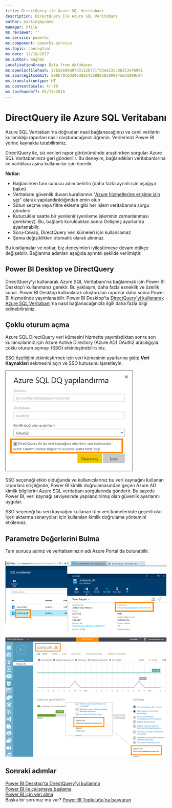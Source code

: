 ```yaml
---
title: DirectQuery ile Azure SQL Veritabanı
description: DirectQuery ile Azure SQL Veritabanı
author: markingmyname
manager: kfile
ms.reviewer: ''
ms.service: powerbi
ms.component: powerbi-service
ms.topic: conceptual
ms.date: 12/18/2017
ms.author: maghan
LocalizationGroup: Data from databases
ms.openlocfilehash: 27b2eb90a07d3112b771fd3ee23cc86353a46991
ms.sourcegitcommit: 998b79c0dd46d0e5439888b83999945ed1809c94
ms.translationtype: HT
ms.contentlocale: tr-TR
ms.lasthandoff: 05/17/2018
---
```

# <a name="azure-sql-database-with-directquery"></a>DirectQuery ile Azure SQL Veritabanı
Azure SQL Veritabanı'na doğrudan nasıl bağlanacağınızı ve canlı verilerin kullanıldığı raporları nasıl oluşturacağınızı öğrenin. Verilerinizi Power BI yerine kaynakta tutabilirsiniz.

DirectQuery ile, siz verileri rapor görünümünde araştırırken sorgular Azure SQL Varitabanınıza geri gönderilir. Bu deneyim, bağlandıkları veritabanlarına ve varlıklara aşina kullanıcılar için önerilir.

**Notlar:**

* Bağlanırken tam sunucu adını belirtin (daha fazla ayrıntı için aşağıya bakın)
* Veritabanı güvenlik duvarı kurallarının "[Azure hizmetlerine erişime izin ver](https://msdn.microsoft.com/library/azure/ee621782.aspx)" olarak yapılandırıldığından emin olun
* Sütun seçme veya filtre ekleme gibi her işlem veritabanına sorgu gönderir
* Kutucuklar saatte bir yenilenir (yenileme işleminin zamanlanması gerekmez). Bu, bağlantı kurulduktan sonra Gelişmiş ayarlar'da ayarlanabilir.
* Soru-Cevap, DirectQuery veri kümeleri için kullanılamaz
* Şema değişiklikleri otomatik olarak alınmaz

Bu kısıtlamalar ve notlar, biz deneyimleri iyileştirmeye devam ettikçe değişebilir. Bağlanma adımları aşağıda ayrıntılı şekilde verilmiştir. 

## <a name="power-bi-desktop-and-directquery"></a>Power BI Desktop ve DirectQuery
DirectQuery'yi kullanarak Azure SQL Veritabanı'na bağlanmak için Power BI Desktop'ı kullanmanız gerekir. Bu yaklaşım, daha fazla esneklik ve özellik sunar. Power BI Desktop kullanılarak oluşturulan raporlar daha sonra Power BI hizmetinde yayımlanabilir. Power BI Desktop'ta [DirectQuery'yi kullanarak Azure SQL Veritabanı](desktop-use-directquery.md)'na nasıl bağlanacağınızla ilgili daha fazla bilgi edinebilirsiniz. 

## <a name="single-sign-on"></a>Çoklu oturum açma

Azure SQL DirectQuery veri kümesini hizmette yayımladıktan sonra son kullanıcılarınız için Azure Active Directory (Azure AD) OAuth2 aracılığıyla çoklu oturum açmayı (SSO) etkinleştirebilirsiniz. 

SSO özelliğini etkinleştirmek için veri kümesinin ayarlarına gidip **Veri Kaynakları** sekmesini açın ve SSO kutusunu işaretleyin.

![Azure SQL DQ iletişim kutusunu yapılandırma](media/service-azure-sql-database-with-direct-connect/sso-dialog.png)

SSO seçeneği etkin olduğunda ve kullanıcılarınız bu veri kaynağını kullanan raporlara eriştiğinde, Power BI kimlik doğrulamasından geçen Azure AD kimlik bilgilerini Azure SQL veritabanı sorgularında gönderir. Bu sayede Power BI, veri kaynağı seviyesinde yapılandırılmış olan güvenlik ayarlarını uygular.

SSO seçeneği bu veri kaynağını kullanan tüm veri kümelerinde geçerli olur. İçeri aktarma senaryoları için kullanılan kimlik doğrulama yöntemini etkilemez.

## <a name="finding-parameter-values"></a>Parametre Değerlerini Bulma
Tam sunucu adınız ve veritabanınızın adı Azure Portal'da bulunabilir.

![](media/service-azure-sql-database-with-direct-connect/azureportnew_update.png)

![](media/service-azure-sql-database-with-direct-connect/azureportal_update.png)

## <a name="next-steps"></a>Sonraki adımlar
[Power BI Desktop'ta DirectQuery'yi kullanma](desktop-use-directquery.md)  
[Power BI ile çalışmaya başlama](service-get-started.md)  
[Power BI için veri alma](service-get-data.md)  
Başka bir sorunuz mu var? [Power BI Topluluğu'na başvurun](http://community.powerbi.com/)
